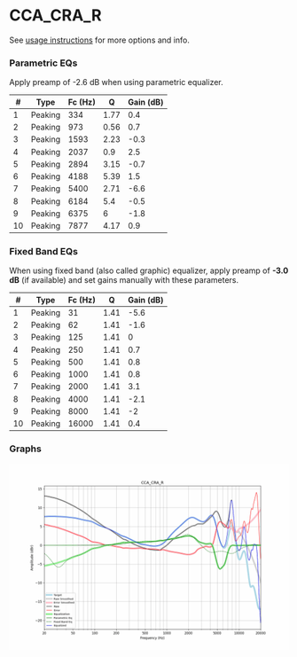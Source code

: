 # CCA_CRA_R
See [usage instructions](https://github.com/jaakkopasanen/AutoEq#usage) for more options and info.

### Parametric EQs
Apply preamp of -2.6 dB when using parametric equalizer.

|   # | Type    |   Fc (Hz) |    Q |   Gain (dB) |
|-----|---------|-----------|------|-------------|
|   1 | Peaking |       334 | 1.77 |         0.4 |
|   2 | Peaking |       973 | 0.56 |         0.7 |
|   3 | Peaking |      1593 | 2.23 |        -0.3 |
|   4 | Peaking |      2037 | 0.9  |         2.5 |
|   5 | Peaking |      2894 | 3.15 |        -0.7 |
|   6 | Peaking |      4188 | 5.39 |         1.5 |
|   7 | Peaking |      5400 | 2.71 |        -6.6 |
|   8 | Peaking |      6184 | 5.4  |        -0.5 |
|   9 | Peaking |      6375 | 6    |        -1.8 |
|  10 | Peaking |      7877 | 4.17 |         0.9 |

### Fixed Band EQs
When using fixed band (also called graphic) equalizer, apply preamp of **-3.0 dB** (if available) and set gains manually with these parameters.

|   # | Type    |   Fc (Hz) |    Q |   Gain (dB) |
|-----|---------|-----------|------|-------------|
|   1 | Peaking |        31 | 1.41 |        -5.6 |
|   2 | Peaking |        62 | 1.41 |        -1.6 |
|   3 | Peaking |       125 | 1.41 |         0   |
|   4 | Peaking |       250 | 1.41 |         0.7 |
|   5 | Peaking |       500 | 1.41 |         0.8 |
|   6 | Peaking |      1000 | 1.41 |         0.8 |
|   7 | Peaking |      2000 | 1.41 |         3.1 |
|   8 | Peaking |      4000 | 1.41 |        -2.1 |
|   9 | Peaking |      8000 | 1.41 |        -2   |
|  10 | Peaking |     16000 | 1.41 |         0.4 |

### Graphs
![](./CCA_CRA_R.png)
